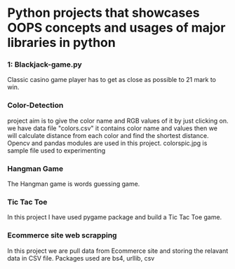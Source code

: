 # Python projects that showcases OOPS concepts and usages of major libraries in python

<h3>1: Blackjack-game.py</h3>
Classic casino game player has to get as close as possible to 21 mark to win.

<h3>Color-Detection</h3>
project aim is to give the color name and RGB values of it by just clicking on.
we have data file "colors.csv" it contains color name and values then we will calculate distance from each color and 
find the shortest distance.
Opencv and pandas modules are used in this project.
colorspic.jpg is sample file used to experimenting

<h3>Hangman Game</h3>
The Hangman game is words guessing game.

<h3>Tic Tac Toe </h3>
In this project I have used pygame package and build a Tic Tac Toe game.

<h3> Ecommerce site web scrapping </h3>
In this project we are pull data from Ecommerce site and storing the relavant data in CSV file.
Packages used are bs4, urllib, csv
